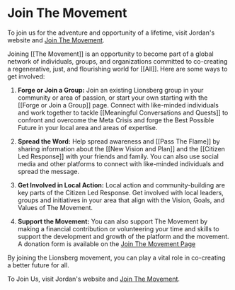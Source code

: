 # Join The Movement

To join us for the adventure and opportunity of a lifetime, visit Jordan's website and [Join The Movement](https://jordannicholas.org/join_the_movement).  

Joining [[The Movement]] is an opportunity to become part of a global network of individuals, groups, and organizations committed to co-creating a regenerative, just, and flourishing world for [[All]]. Here are some ways to get involved:

1.  **Forge or Join a Group:** Join an existing Lionsberg group in your community or area of passion, or start your own starting with the [[Forge or Join a Group]] page. Connect with like-minded individuals and work together to tackle [[Meaningful Conversations and Quests]] to confront and overcome the Meta Crisis and forge the Best Possible Future in your local area and areas of expertise.
    
2.  **Spread the Word:** Help spread awareness and [[Pass The Flame]] by sharing information about the [[New Vision and Plan]] and the [[Citizen Led Response]] with your friends and family. You can also use social media and other platforms to connect with like-minded individuals and spread the message.
    
3.  **Get Involved in Local Action:** Local action and community-building are key parts of the Citizen Led Response. Get involved with local leaders, groups and initiatives in your area that align with the Vision, Goals, and Values of The Movement. 
    
4.  **Support the Movement:** You can also support The Movement by making a financial contribution or volunteering your time and skills to support the development and growth of the platform and the movement. A donation form is available on the [Join The Movement Page](https://jordannicholas.org/join_the_movement)
    

By joining the Lionsberg movement, you can play a vital role in co-creating a better future for all.

To Join Us, visit Jordan's website and [Join The Movement](https://jordannicholas.org/join_the_movement). 